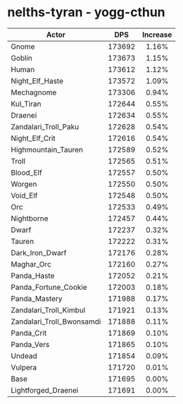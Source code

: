 # nelths-tyran - yogg-cthun
| Actor | DPS | Increase |
|---|:---:|:---:|
|Gnome|173692|1.16%|
|Goblin|173673|1.15%|
|Human|173612|1.12%|
|Night_Elf_Haste|173572|1.09%|
|Mechagnome|173306|0.94%|
|Kul_Tiran|172644|0.55%|
|Draenei|172634|0.55%|
|Zandalari_Troll_Paku|172628|0.54%|
|Night_Elf_Crit|172616|0.54%|
|Highmountain_Tauren|172589|0.52%|
|Troll|172565|0.51%|
|Blood_Elf|172557|0.50%|
|Worgen|172550|0.50%|
|Void_Elf|172548|0.50%|
|Orc|172533|0.49%|
|Nightborne|172457|0.44%|
|Dwarf|172237|0.32%|
|Tauren|172222|0.31%|
|Dark_Iron_Dwarf|172176|0.28%|
|Maghar_Orc|172160|0.27%|
|Panda_Haste|172052|0.21%|
|Panda_Fortune_Cookie|172003|0.18%|
|Panda_Mastery|171988|0.17%|
|Zandalari_Troll_Kimbul|171921|0.13%|
|Zandalari_Troll_Bwonsamdi|171888|0.11%|
|Panda_Crit|171869|0.10%|
|Panda_Vers|171865|0.10%|
|Undead|171854|0.09%|
|Vulpera|171720|0.01%|
|Base|171695|0.00%|
|Lightforged_Draenei|171691|0.00%|
